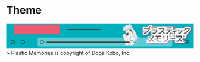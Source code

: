 # Theme
<div align="center">
  <a href="https://github.com/exoad/plamemo-firefoxtheme/tree/masta/plamemo_theme">
    <img src="./.repo/3953784.png"/ >
  </a>
</div>
> Plastic Memories is copyright of Doga Kobo, Inc.
